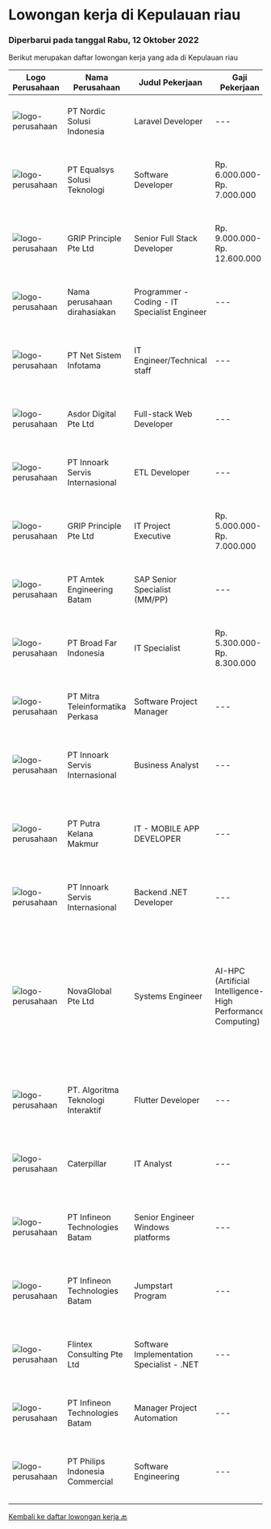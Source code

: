 
  # Lowongan kerja di Kepulauan riau

  ### Diperbarui pada tanggal Rabu, 12 Oktober 2022

  Berikut merupakan daftar lowongan kerja yang ada di Kepulauan riau

  |Logo Perusahaan | Nama Perusahaan | Judul Pekerjaan | Gaji Pekerjaan | Lokasi | Deskripsi | Tanggal diunggah | Pranala |
  | -------------- | --------------- | --------------- | --------- | --------- | -------------- | ------- | ----------- |
  |![logo-perusahaan](https://image-service-cdn.seek.com.au/0cd8ed87311434aef1b0fd786d69bd3ecd352cf0/ee4dce1061f3f616224767ad58cb2fc751b8d2dc)|PT Nordic Solusi Indonesia|Laravel Developer|---|Batam|Experience Fresh Graduate or 1-2 Years of Experience Portfolio of successfully released applications Internship position is also available Key...|Selasa, 11 Oktober 2022|https://www.jobstreet.co.id/id/job/laravel-developer-4045474?token=0~36ed4ffc-d46a-4d3e-8c94-6b32365cd5bb&sectionRank=1&jobId=jobstreet-id-job-4045474|
|![logo-perusahaan](https://image-service-cdn.seek.com.au/c1409eaf4b49b8bb5e19954b6a939af5d65f80f2/ee4dce1061f3f616224767ad58cb2fc751b8d2dc)|PT Equalsys Solusi Teknologi|Software Developer|Rp. 6.000.000-Rp. 7.000.000|Kepulauan Riau|RESPONSIBILITIES·        Develop web based software solutions·        Test code/software to ensure high quality solutions·        Work with various...|Sabtu, 08 Oktober 2022|https://www.jobstreet.co.id/id/job/software-developer-4042597?token=0~36ed4ffc-d46a-4d3e-8c94-6b32365cd5bb&sectionRank=2&jobId=jobstreet-id-job-4042597|
|![logo-perusahaan](https://image-service-cdn.seek.com.au/126b726d280947124b62777270a5c4f1f8b4d4cb/ee4dce1061f3f616224767ad58cb2fc751b8d2dc)|GRIP Principle Pte Ltd|Senior Full Stack Developer|Rp. 9.000.000-Rp. 12.600.000|Batam|WHAT YOU WILL LEARN Strengthen your full-stack programming skills You'll learn how to write clean code by adhering to our programming best practices...|Sabtu, 08 Oktober 2022|https://www.jobstreet.co.id/id/job/senior-full-stack-developer-4043116?token=0~36ed4ffc-d46a-4d3e-8c94-6b32365cd5bb&sectionRank=3&jobId=jobstreet-id-job-4043116|
|![logo-perusahaan](https://i.ibb.co/sqvTCh9/112815900-stock-vector-no-image-available-icon-flat-vector.webp)|Nama perusahaan dirahasiakan|Programmer - Coding - IT Specialist Engineer|---|Batam|Description: Be the client’s point of contact on all technical issues and perform high-level technical analysis and evaluation and assessment on...|Rabu, 05 Oktober 2022|https://www.jobstreet.co.id/id/job/programmer-coding-it-specialist-engineer-4038068?token=0~36ed4ffc-d46a-4d3e-8c94-6b32365cd5bb&sectionRank=4&jobId=jobstreet-id-job-4038068|
|![logo-perusahaan](https://i.ibb.co/sqvTCh9/112815900-stock-vector-no-image-available-icon-flat-vector.webp)|PT Net Sistem Infotama|IT Engineer/Technical staff|---|Jakarta Raya|Responsibilities: Performing monitoring, fine-tuning, and corrective configuration on clients network and security devices Providing technical support...|Selasa, 04 Oktober 2022|https://www.jobstreet.co.id/id/job/it-engineer-technical-staff-4054911?token=0~36ed4ffc-d46a-4d3e-8c94-6b32365cd5bb&sectionRank=5&jobId=jobstreet-id-job-4054911|
|![logo-perusahaan](https://image-service-cdn.seek.com.au/22c30c1ee6aeff08d9a3f68390e4d0f28e7daca0/ee4dce1061f3f616224767ad58cb2fc751b8d2dc)|Asdor Digital Pte Ltd|Full-stack Web Developer|---|Batam|Responsibilities:  Coordinate and participate in planning, design and development of web apps.  Working along with Business Analyst to confirm...|Selasa, 04 Oktober 2022|https://www.jobstreet.co.id/id/job/full-stack-web-developer-4054699?token=0~36ed4ffc-d46a-4d3e-8c94-6b32365cd5bb&sectionRank=6&jobId=jobstreet-id-job-4054699|
|![logo-perusahaan](https://image-service-cdn.seek.com.au/03d5b2909306d41d8d881d2ac7cfb4a0d8a47045/ee4dce1061f3f616224767ad58cb2fc751b8d2dc)|PT Innoark Servis Internasional|ETL Developer|---|Kepulauan Riau|• Write and administer ETL jobs to extract data from multiple datasources and load into datamarts.• Integrate data from different datasources:...|Rabu, 05 Oktober 2022|https://www.jobstreet.co.id/id/job/etl-developer-4055738?token=0~36ed4ffc-d46a-4d3e-8c94-6b32365cd5bb&sectionRank=7&jobId=jobstreet-id-job-4055738|
|![logo-perusahaan](https://image-service-cdn.seek.com.au/126b726d280947124b62777270a5c4f1f8b4d4cb/ee4dce1061f3f616224767ad58cb2fc751b8d2dc)|GRIP Principle Pte Ltd|IT Project Executive|Rp. 5.000.000-Rp. 7.000.000|Batam|We are looking to hire a positive, proactive IT project executive to assist in project teams and to ensure IT projects are completed on time.You will...|Minggu, 02 Oktober 2022|https://www.jobstreet.co.id/id/job/it-project-executive-4043113?token=0~36ed4ffc-d46a-4d3e-8c94-6b32365cd5bb&sectionRank=8&jobId=jobstreet-id-job-4043113|
|![logo-perusahaan](https://image-service-cdn.seek.com.au/a58dd4f93cc8ff6fd8d7860b4249310d1c9635a1/ee4dce1061f3f616224767ad58cb2fc751b8d2dc)|PT Amtek Engineering Batam|SAP Senior Specialist (MM/PP)|---|Batam|Responsibilities: Facilitate the implementation and support of SAP MM/PP where he/ she shall facilitate workshops with the local site IT Directors to...|Rabu, 05 Oktober 2022|https://www.jobstreet.co.id/id/job/sap-senior-specialist-mm-pp-4038513?token=0~36ed4ffc-d46a-4d3e-8c94-6b32365cd5bb&sectionRank=9&jobId=jobstreet-id-job-4038513|
|![logo-perusahaan](https://image-service-cdn.seek.com.au/5462de9144fd6bd531d55d625f7ee703b1ef7d32/ee4dce1061f3f616224767ad58cb2fc751b8d2dc)|PT Broad Far Indonesia|IT Specialist|Rp. 5.300.000-Rp. 8.300.000|Batam|MAJOR RESPONSIBILITIES: Network &amp; IT Infrastructure Maintenance. Hardware maintenance, including the provision of laptops for all staff in the...|Rabu, 28 September 2022|https://www.jobstreet.co.id/id/job/it-specialist-4036580?token=0~36ed4ffc-d46a-4d3e-8c94-6b32365cd5bb&sectionRank=10&jobId=jobstreet-id-job-4036580|
|![logo-perusahaan](https://image-service-cdn.seek.com.au/4de7c747827339d089171a8dae1ac0fb2d979753/ee4dce1061f3f616224767ad58cb2fc751b8d2dc)|PT Mitra Teleinformatika Perkasa|Software Project Manager|---|Batam|Looking for an experienced Project Managers to work on large complex end-to-end IT initiatives. In this role you'll work on initiatives at the heart...|Jumat, 30 September 2022|https://www.jobstreet.co.id/id/job/software-project-manager-4033417?token=0~36ed4ffc-d46a-4d3e-8c94-6b32365cd5bb&sectionRank=11&jobId=jobstreet-id-job-4033417|
|![logo-perusahaan](https://image-service-cdn.seek.com.au/03d5b2909306d41d8d881d2ac7cfb4a0d8a47045/ee4dce1061f3f616224767ad58cb2fc751b8d2dc)|PT Innoark Servis Internasional|Business Analyst|---|Batam|What will you be doing? · Responsible for preparing and developing documentation deliverables for a solution and functional specifications. · Conduct...|Jumat, 30 September 2022|https://www.jobstreet.co.id/id/job/business-analyst-4032612?token=0~36ed4ffc-d46a-4d3e-8c94-6b32365cd5bb&sectionRank=12&jobId=jobstreet-id-job-4032612|
|![logo-perusahaan](https://image-service-cdn.seek.com.au/a15e215b2b84e8a709079f299db836683f966f0e/ee4dce1061f3f616224767ad58cb2fc751b8d2dc)|PT Putra Kelana Makmur|IT - MOBILE APP DEVELOPER|---|Kepulauan Riau|PENDIDIKAN MINIMAL D3/S1 T.INFORMATIKA, T.KOMPUTER, T.JARINGAN PENGALAMAN MEMBUAT APLIKASI ANDROID/iOS, WEB PROGRAMMING, DATABASE MySql, Sql Server...|Rabu, 28 September 2022|https://www.jobstreet.co.id/id/job/it-mobile-app-developer-4029338?token=0~36ed4ffc-d46a-4d3e-8c94-6b32365cd5bb&sectionRank=13&jobId=jobstreet-id-job-4029338|
|![logo-perusahaan](https://image-service-cdn.seek.com.au/5f8b109dba2d1bd12e0f98858b63c67a0c0b684e/ee4dce1061f3f616224767ad58cb2fc751b8d2dc)|PT Innoark Servis Internasional|Backend .NET Developer|---|Bandung|.NET Developer responsibilities include: Analyzing system requirements and prioritizing tasks Writing clean, testable code using .NET programming...|Jumat, 30 September 2022|https://www.jobstreet.co.id/id/job/backend-.net-developer-4032703?token=0~36ed4ffc-d46a-4d3e-8c94-6b32365cd5bb&sectionRank=14&jobId=jobstreet-id-job-4032703|
|![logo-perusahaan](https://image-service-cdn.seek.com.au/c8d868055fd3afef3e8ff546833bb380ba7f2c1c/ee4dce1061f3f616224767ad58cb2fc751b8d2dc)|NovaGlobal Pte Ltd|Systems Engineer | AI-HPC (Artificial Intelligence-High Performance Computing)|Rp. 1.000-Rp. 1.800|Batam|Job Description: Be involved in complex architectural design and development of AI-HPC infrastructure. Ensures completeness and compatibility of the...|Kamis, 29 September 2022|https://www.jobstreet.co.id/id/job/systems-engineer-%7C-ai-hpc-artificial-intelligence-high-performance-computing-10022790/origin/sg?token=0~36ed4ffc-d46a-4d3e-8c94-6b32365cd5bb&sectionRank=15&jobId=jobstreet-sg-job-10022790|
|![logo-perusahaan](https://image-service-cdn.seek.com.au/148e5923072a9112f10b018cc69f0d8f52c3c448/ee4dce1061f3f616224767ad58cb2fc751b8d2dc)|PT. Algoritma Teknologi Interaktif|Flutter Developer|---|Batam|Flutter DeveloperPT. Algoritma Teknologi Interaktif (Kota Batam, Kepulauan Riau)Full TimeJob Desc1. Mengembangkan aplikasi berbasis mobile Android/IOS...|Selasa, 20 September 2022|https://www.jobstreet.co.id/id/job/flutter-developer-4037993?token=0~36ed4ffc-d46a-4d3e-8c94-6b32365cd5bb&sectionRank=16&jobId=jobstreet-id-job-4037993|
|![logo-perusahaan](https://i.ibb.co/sqvTCh9/112815900-stock-vector-no-image-available-icon-flat-vector.webp)|Caterpillar|IT Analyst|---|Batam|Career Area:Information Technology Job Description:Grow with CaterpillarAt Caterpillar we work hard to understand our customer needs and deliver...|Selasa, 11 Oktober 2022|https://www.jobstreet.co.id/id/job/it-analyst-1033160975?token=0~36ed4ffc-d46a-4d3e-8c94-6b32365cd5bb&sectionRank=17&jobId=jobstreet-id-job-1033160975|
|![logo-perusahaan](https://i.ibb.co/sqvTCh9/112815900-stock-vector-no-image-available-icon-flat-vector.webp)|PT Infineon Technologies Batam|Senior Engineer Windows platforms|---|Batam|At a glanceIn this role, your responsibility is to perform Data Centre Facility and Windows Server Platform.Job descriptionIn your new role you will:...|Selasa, 11 Oktober 2022|https://www.jobstreet.co.id/id/job/senior-engineer-windows-platforms-1033113133?token=0~36ed4ffc-d46a-4d3e-8c94-6b32365cd5bb&sectionRank=18&jobId=jobstreet-id-job-1033113133|
|![logo-perusahaan](https://i.ibb.co/sqvTCh9/112815900-stock-vector-no-image-available-icon-flat-vector.webp)|PT Infineon Technologies Batam|Jumpstart Program|---|Batam|At a glanceJoin our 12 months Jumpstart Program and you will have the opportunity to grow your career in the Semiconductor industry!Job descriptionIn...|Selasa, 11 Oktober 2022|https://www.jobstreet.co.id/id/job/jumpstart-program-1033133203?token=0~36ed4ffc-d46a-4d3e-8c94-6b32365cd5bb&sectionRank=19&jobId=jobstreet-id-job-1033133203|
|![logo-perusahaan](https://i.ibb.co/sqvTCh9/112815900-stock-vector-no-image-available-icon-flat-vector.webp)|Flintex Consulting Pte Ltd|Software Implementation Specialist - .NET|---|Batam|·            Development and / or implementation experience NET, C #, VB NET, Web services.        ·            Code deployment experience with Web...|Selasa, 11 Oktober 2022|https://www.jobstreet.co.id/id/job/software-implementation-specialist-.net-1033160931?token=0~36ed4ffc-d46a-4d3e-8c94-6b32365cd5bb&sectionRank=20&jobId=jobstreet-id-job-1033160931|
|![logo-perusahaan](https://i.ibb.co/sqvTCh9/112815900-stock-vector-no-image-available-icon-flat-vector.webp)|PT Infineon Technologies Batam|Manager Project Automation|---|Batam|At a glanceIn this role, you will manage Batam Industry 4.0 automation projects as the Batam Factory moves towards a highly automated production...|Selasa, 11 Oktober 2022|https://www.jobstreet.co.id/id/job/manager-project-automation-1033099771?token=0~36ed4ffc-d46a-4d3e-8c94-6b32365cd5bb&sectionRank=21&jobId=jobstreet-id-job-1033099771|
|![logo-perusahaan](https://image-service-cdn.seek.com.au/da470042a30c3b7dbce10e0c4733b0c9ec6fec9a/ee4dce1061f3f616224767ad58cb2fc751b8d2dc)|PT Philips Indonesia Commercial|Software Engineering|---|Batam|Job TitleSoftware EngineeringJob DescriptionPhilips is a global leader in health technology, committed to improving billions of lives worldwide and...|Selasa, 11 Oktober 2022|https://www.jobstreet.co.id/id/job/software-engineering-1033126519?token=0~36ed4ffc-d46a-4d3e-8c94-6b32365cd5bb&sectionRank=22&jobId=jobstreet-id-job-1033126519|


  [Kembali ke daftar lowongan kerja 🔙](../README.md#daftar-lowongan-kerja)
  
